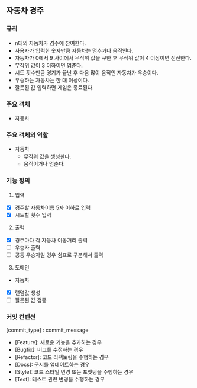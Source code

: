 ## 자동차 경주

### 규칙
- n대의 자동차가 경주에 참여한다.
- 사용자가 입력한 숫자만큼 자동차는 멈추거나 움직인다.
- 자동차가 0에서 9 사이에서 무작위 값을 구한 후 무작위 값이 4 이상이면 전진한다.
- 무작위 값이 3 이하이면 멈춘다.
- 시도 횟수만큼 경기가 끝난 후 다음 많이 움직인 자동차가 우승이다.
- 우승하는 자동차는 한 대 이상이다.
- 잘못된 값 입력하면 게임은 종료된다.

### 주요 객체
- 자동차


### 주요 객체의 역할
- 자동차
  - 무작위 값을 생성한다.
  - 움직이거나 멈춘다.

### 기능 정의 
1. 입력
- [x] 경주할 자동차이름 5자 이하로 입력
- [x] 시도할 횟수 입력
2. 출력
- [x] 경주마다 각 자동차 이동거리 출력
- [ ] 우승자 출력
- [ ] 공동 우승자일 경우 쉼표로 구분해서 출력
3. 도메인
- 자동차
- [x] 랜덤값 생성
- [ ] 잘못된 값 검증

### 커밋 컨벤션
[commit_type] : commit_message
- [Feature]: 새로운 기능을 추가하는 경우
- [Bugfix]: 버그를 수정하는 경우
- [Refactor]: 코드 리팩토링을 수행하는 경우
- [Docs]: 문서를 업데이트하는 경우
- [Style]: 코드 스타일 변경 또는 포맷팅을 수행하는 경우
- [Test]: 테스트 관련 변경을 수행하는 경우